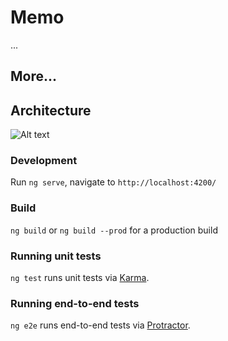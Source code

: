 # Memo

...

## More...

## Architecture

![Alt text](/readme-images/architecture.svng)

### Development

Run `ng serve`, navigate to `http://localhost:4200/`

### Build

`ng build` or `ng build --prod` for a production build

### Running unit tests

`ng test` runs unit tests via [Karma](https://karma-runner.github.io).

### Running end-to-end tests

`ng e2e` runs end-to-end tests via [Protractor](http://www.protractortest.org/).


